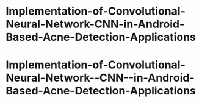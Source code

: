 # Implementation-of-Convolutional-Neural-Network-CNN-in-Android-Based-Acne-Detection-Applications
# Implementation-of-Convolutional-Neural-Network--CNN--in-Android-Based-Acne-Detection-Applications
